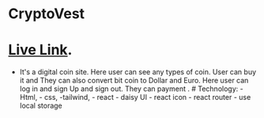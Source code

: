 # CryptoVest

# [Live Link](https://cryptovest-bd334.web.app/).
- It's a digital coin site. Here user can see any types of coin.
              User can buy it and They can also convert bit coin to Dollar and
              Euro. Here user can log in and sign Up and sign out. They can
              payment .
              # Technology:
              - Html,
              - css,
              -tailwind,
              - react
              - daisy UI
              - react icon
              - react router
              - use local storage
